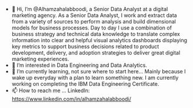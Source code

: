 - 👋 Hi, I’m @Alhamzahalabboodi, a Senior Data Analyst at a digital marketing agency. 
As a Senior Data Analyst, I work and extract data from a variety of sources to perform analysis and build dimensional models for business processes.
Day to day I use a combination of business strategy and technical data knowledge to translate complex information into clear and helpful visual analytics 
dashboards displaying key metrics to support business decisions related to product development, delivery, and adoption strategies to deliver great digital marketing experiences.
- 👀 I’m interested in Data Engineering and Data Analytics.
- 🌱 I’m currently learning, not sure where to start here... Mainly because I wake up everyday with a plan to learn something new. I am currently working on completing the IBM Data Engineering Certificate. 
- 📫 How to reach me ...
LinkedIn: https://www.linkedin.com/in/alhamzahalabboodi/

<!---
Alhamzahalabboodi/Alhamzahalabboodi is a ✨ special ✨ repository because its `README.md` (this file) appears on your GitHub profile.
You can click the Preview link to take a look at your changes.
--->

